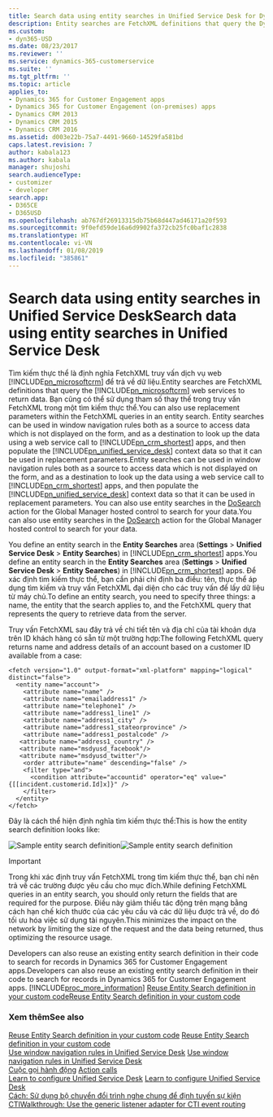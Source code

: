 ```yaml
---
title: Search data using entity searches in Unified Service Desk for Dynamics 365 for Customer Engagement apps| MicrosoftDocs
description: Entity searches are FetchXML definitions that query the Dynamics 365 for Customer Engagement web services to return data. Bạn cũng có thể sử dụng tham số thay thế trong truy vấn FetchXML trong một tìm kiếm thực thể.
ms.custom:
- dyn365-USD
ms.date: 08/23/2017
ms.reviewer: ''
ms.service: dynamics-365-customerservice
ms.suite: ''
ms.tgt_pltfrm: ''
ms.topic: article
applies_to:
- Dynamics 365 for Customer Engagement apps
- Dynamics 365 for Customer Engagement (on-premises) apps
- Dynamics CRM 2013
- Dynamics CRM 2015
- Dynamics CRM 2016
ms.assetid: d003e22b-75a7-4491-9660-14529fa581bd
caps.latest.revision: 7
author: kabala123
ms.author: kabala
manager: shujoshi
search.audienceType:
- customizer
- developer
search.app:
- D365CE
- D365USD
ms.openlocfilehash: ab767df26913315db75b68d447ad46171a20f593
ms.sourcegitcommit: 9f0efd59de16a6d9902fa372cb25fc0baf1c2838
ms.translationtype: HT
ms.contentlocale: vi-VN
ms.lasthandoff: 01/08/2019
ms.locfileid: "385861"
---
```

# <a name="search-data-using-entity-searches-in-unified-service-desk"></a><span data-ttu-id="087c5-104">Search data using entity searches in Unified Service Desk</span><span class="sxs-lookup"><span data-stu-id="087c5-104">Search data using entity searches in Unified Service Desk</span></span>
<span data-ttu-id="087c5-105">Tìm kiếm thực thể là định nghĩa FetchXML truy vấn dịch vụ web [!INCLUDE[pn_microsoftcrm](../includes/pn-microsoftcrm.md)] để trả về dữ liệu.</span><span class="sxs-lookup"><span data-stu-id="087c5-105">Entity searches are FetchXML definitions that query the [!INCLUDE[pn_microsoftcrm](../includes/pn-microsoftcrm.md)] web services to return data.</span></span> <span data-ttu-id="087c5-106">Bạn cũng có thể sử dụng tham số thay thế trong truy vấn FetchXML trong một tìm kiếm thực thể.</span><span class="sxs-lookup"><span data-stu-id="087c5-106">You can also use replacement parameters within the FetchXML queries in an entity search.</span></span> <span data-ttu-id="087c5-107">Entity searches can be used in window navigation rules both as a source to access data which is not displayed on the form, and as a destination to look up the data using a web service call to [!INCLUDE[pn_crm_shortest](../includes/pn-crm-shortest.md)] apps, and then populate the [!INCLUDE[pn_unified_service_desk](../includes/pn-unified-service-desk.md)] context data so that it can be used in replacement parameters.</span><span class="sxs-lookup"><span data-stu-id="087c5-107">Entity searches can be used in window navigation rules both as a source to access data which is not displayed on the form, and as a destination to look up the data using a web service call to [!INCLUDE[pn_crm_shortest](../includes/pn-crm-shortest.md)] apps, and then populate the [!INCLUDE[pn_unified_service_desk](../includes/pn-unified-service-desk.md)] context data so that it can be used in replacement parameters.</span></span> <span data-ttu-id="087c5-108">You can also use entity searches in the [DoSearch](../unified-service-desk/global-manager-hosted-control.md#DoSearch) action for the Global Manager hosted control to search for your data.</span><span class="sxs-lookup"><span data-stu-id="087c5-108">You can also use entity searches in the [DoSearch](../unified-service-desk/global-manager-hosted-control.md#DoSearch) action for the Global Manager hosted control to search for your data.</span></span>  
  
 <span data-ttu-id="087c5-109">You define an entity search in the **Entity Searches** area (**Settings** > **Unified Service Desk** > **Entity Searches**) in [!INCLUDE[pn_crm_shortest](../includes/pn-crm-shortest.md)] apps.</span><span class="sxs-lookup"><span data-stu-id="087c5-109">You define an entity search in the **Entity Searches** area (**Settings** > **Unified Service Desk** > **Entity Searches**) in [!INCLUDE[pn_crm_shortest](../includes/pn-crm-shortest.md)] apps.</span></span> <span data-ttu-id="087c5-110">Để xác định tìm kiếm thực thể, bạn cần phải chỉ định ba điều: tên, thực thể áp dụng tìm kiếm và truy vấn FetchXML đại diện cho các truy vấn để lấy dữ liệu từ máy chủ.</span><span class="sxs-lookup"><span data-stu-id="087c5-110">To define an entity search, you need to specify three things: a name, the entity that the search applies to, and the FetchXML query that represents the query to retrieve data from the server.</span></span>  
  
 <span data-ttu-id="087c5-111">Truy vấn FetchXML sau đây trả về chi tiết tên và địa chỉ của tài khoản dựa trên ID khách hàng có sẵn từ một trường hợp:</span><span class="sxs-lookup"><span data-stu-id="087c5-111">The following FetchXML query returns name and address details of an account based on a customer ID available from a case:</span></span>  
  
```  
<fetch version="1.0" output-format="xml-platform" mapping="logical" distinct="false">  
  <entity name="account">  
    <attribute name="name" />  
    <attribute name="emailaddress1" />  
    <attribute name="telephone1" />     
    <attribute name="address1_line1" />  
    <attribute name="address1_city" />  
    <attribute name="address1_stateorprovince" />  
    <attribute name="address1_postalcode" />  
   <attribute name="address1_country" />  
   <attribute name="msdyusd_facebook"/>  
   <attribute name="msdyusd_twitter"/>  
    <order attribute="name" descending="false" />  
    <filter type="and">  
      <condition attribute="accountid" operator="eq" value="{[[incident.customerid.Id]x]}" />  
    </filter>  
  </entity>  
</fetch>  
```  
  
 <span data-ttu-id="087c5-112">Đây là cách thể hiện định nghĩa tìm kiếm thực thể:</span><span class="sxs-lookup"><span data-stu-id="087c5-112">This is how the entity search definition looks like:</span></span>  
  
 <span data-ttu-id="087c5-113">![Sample entity search definition](../unified-service-desk/media/usd-entity-search-definition.png "Sample entity search definition")</span><span class="sxs-lookup"><span data-stu-id="087c5-113">![Sample entity search definition](../unified-service-desk/media/usd-entity-search-definition.png "Sample entity search definition")</span></span>  
  
> [!IMPORTANT]
>  <span data-ttu-id="087c5-114">Trong khi xác định truy vấn FetchXML trong tìm kiếm thực thể, bạn chỉ nên trả về các trường được yêu cầu cho mục đích.</span><span class="sxs-lookup"><span data-stu-id="087c5-114">While defining FetchXML queries in an entity search, you should only return the fields that are required for the purpose.</span></span> <span data-ttu-id="087c5-115">Điều này giảm thiểu tác động trên mạng bằng cách hạn chế kích thước của các yêu cầu và các dữ liệu được trả về, do đó tối ưu hóa việc sử dụng tài nguyên.</span><span class="sxs-lookup"><span data-stu-id="087c5-115">This minimizes the impact on the network by limiting the size of the request and the data being returned, thus optimizing the resource usage.</span></span>  
  
 <span data-ttu-id="087c5-116">Developers can also reuse an existing entity search definition in their code to search for records in Dynamics 365 for Customer Engagement apps.</span><span class="sxs-lookup"><span data-stu-id="087c5-116">Developers can also reuse an existing entity search definition in their code to search for records in Dynamics 365 for Customer Engagement apps.</span></span> [!INCLUDE[proc_more_information](../includes/proc-more-information.md)] <span data-ttu-id="087c5-117">[Reuse Entity Search definition in your custom code](../unified-service-desk/reuse-entity-search-definition-custom-code.md)</span><span class="sxs-lookup"><span data-stu-id="087c5-117">[Reuse Entity Search definition in your custom code](../unified-service-desk/reuse-entity-search-definition-custom-code.md)</span></span>  
  
### <a name="see-also"></a><span data-ttu-id="087c5-118">Xem thêm</span><span class="sxs-lookup"><span data-stu-id="087c5-118">See also</span></span>  
 <span data-ttu-id="087c5-119">[Reuse Entity Search definition in your custom code](../unified-service-desk/reuse-entity-search-definition-custom-code.md) </span><span class="sxs-lookup"><span data-stu-id="087c5-119">[Reuse Entity Search definition in your custom code](../unified-service-desk/reuse-entity-search-definition-custom-code.md) </span></span>  
 <span data-ttu-id="087c5-120">[Use window navigation rules in Unified Service Desk](../unified-service-desk/use-window-navigation-rules-unified-service-desk.md) </span><span class="sxs-lookup"><span data-stu-id="087c5-120">[Use window navigation rules in Unified Service Desk](../unified-service-desk/use-window-navigation-rules-unified-service-desk.md) </span></span>  
 <span data-ttu-id="087c5-121">[Cuộc gọi hành động](../unified-service-desk/action-calls.md) </span><span class="sxs-lookup"><span data-stu-id="087c5-121">[Action calls](../unified-service-desk/action-calls.md) </span></span>  
 <span data-ttu-id="087c5-122">[Learn to configure Unified Service Desk](../unified-service-desk/learn-to-use-unified-service-desk.md) </span><span class="sxs-lookup"><span data-stu-id="087c5-122">[Learn to configure Unified Service Desk](../unified-service-desk/learn-to-use-unified-service-desk.md) </span></span>  
 [<span data-ttu-id="087c5-123">Cách: Sử dụng bộ chuyển đổi trình nghe chung để định tuyến sự kiện CTI</span><span class="sxs-lookup"><span data-stu-id="087c5-123">Walkthrough: Use the generic listener adapter for CTI event routing</span></span>](../unified-service-desk/walkthrough-use-the-generic-listener-adapter-for-cti-event-routing.md)

